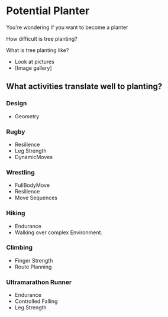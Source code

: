 # Potential Planter


You're wondering if you want to become a planter

How difficult is tree planting?

What is tree planting like?

- Look at pictures
- [Image gallery]



## What activities translate well to planting?

### Design
- Geometry

### Rugby
- Resilience
- Leg Strength
- DynamicMoves

### Wrestling
- FullBodyMove
- Resilience
- Move Sequences

### Hiking
- Endurance
- Walking over complex Environment.

### Climbing
- Finger Strength
- Route Planning

### Ultramarathon Runner
- Endurance
- Controlled Falling
- Leg Strength

